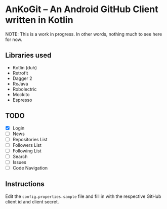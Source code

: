 # AnKoGit – An Android GitHub Client written in Kotlin

NOTE: This is a work in progress. In other words, nothing much to see here for now.

## Libraries used

* Kotlin (duh)
* Retrofit
* Dagger 2
* RxJava
* Robolectric
* Mockito
* Espresso

## TODO

- [X] Login
- [ ] News
- [ ] Repositories List
- [ ] Followers List
- [ ] Following List
- [ ] Search
- [ ] Issues
- [ ] Code Navigation

## Instructions

Edit the `config.properties.sample` file and fill in with the respective GitHub client id and client secret.

